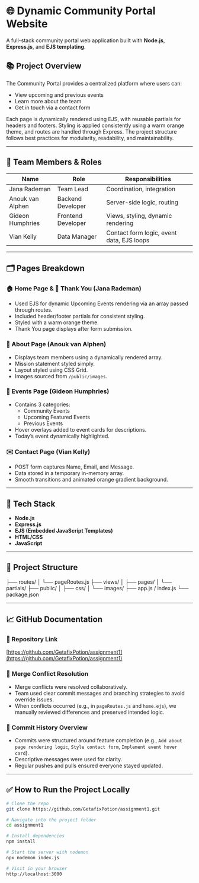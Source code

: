 
# 🌐 Dynamic Community Portal Website

A full-stack community portal web application built with **Node.js**, **Express.js**, and **EJS templating**.

## 📚 Project Overview

The Community Portal provides a centralized platform where users can:
- View upcoming and previous events
- Learn more about the team
- Get in touch via a contact form

Each page is dynamically rendered using EJS, with reusable partials for headers and footers. Styling is applied consistently using a warm orange theme, and routes are handled through Express. The project structure follows best practices for modularity, readability, and maintainability.

---

## 👥 Team Members & Roles

| Name               | Role               | Responsibilities                                 |
|--------------------|--------------------|--------------------------------------------------|
| Jana Rademan       | Team Lead          | Coordination, integration                        |
| Anouk van Alphen   | Backend Developer  | Server-side logic, routing                       |
| Gideon Humphries   | Frontend Developer | Views, styling, dynamic rendering                |
| Vian Kelly         | Data Manager       | Contact form logic, event data, EJS loops        |

---

## 🗂️ Pages Breakdown

### 🏠 Home Page & 🙏 Thank You (Jana Rademan)
- Used EJS for dynamic Upcoming Events rendering via an array passed through routes.
- Included header/footer partials for consistent styling.
- Styled with a warm orange theme.
- Thank You page displays after form submission.

### 👥 About Page (Anouk van Alphen)
- Displays team members using a dynamically rendered array.
- Mission statement styled simply.
- Layout styled using CSS Grid.
- Images sourced from `/public/images`.

### 📅 Events Page (Gideon Humphries)
- Contains 3 categories:
  - Community Events
  - Upcoming Featured Events
  - Previous Events
- Hover overlays added to event cards for descriptions.
- Today’s event dynamically highlighted.

### ✉️ Contact Page (Vian Kelly)
- POST form captures Name, Email, and Message.
- Data stored in a temporary in-memory array.
- Smooth transitions and animated orange gradient background.

---

## 🔧 Tech Stack

- **Node.js**
- **Express.js**
- **EJS (Embedded JavaScript Templates)**
- **HTML/CSS**
- **JavaScript**

---

## 📂 Project Structure

├── routes/
│ └── pageRoutes.js
├── views/
│ ├── pages/
│ └── partials/
├── public/
│ ├── css/
│ └── images/
├── app.js / index.js
└── package.json


---

## 📈 GitHub Documentation

### 🔗 Repository Link  
[https://github.com/GetafixPotion/assignment1](https://github.com/GetafixPotion/assignment1)

### 🧩 Merge Conflict Resolution
- Merge conflicts were resolved collaboratively.
- Team used clear commit messages and branching strategies to avoid override issues.
- When conflicts occurred (e.g., in `pageRoutes.js` and `home.ejs`), we manually reviewed differences and preserved intended logic.

### 📜 Commit History Overview
- Commits were structured around feature completion (e.g., `Add about page rendering logic`, `Style contact form`, `Implement event hover card`).
- Descriptive messages were used for clarity.
- Regular pushes and pulls ensured everyone stayed updated.

---

## ✅ How to Run the Project Locally

```bash
# Clone the repo
git clone https://github.com/GetafixPotion/assignment1.git

# Navigate into the project folder
cd assignment1

# Install dependencies
npm install

# Start the server with nodemon
npx nodemon index.js

# Visit in your browser
http://localhost:3000

